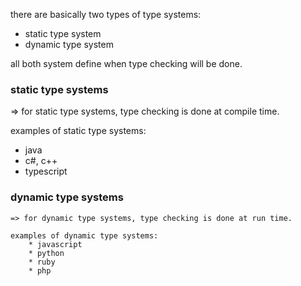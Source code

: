 there are basically two types of type systems:

* static type system
* dynamic type system

all both system define when type checking will be done.


### static type systems

=> for static type systems, type checking is done at compile time.

examples of static type systems:
 * java
 * c#, c++
 * typescript

### dynamic type systems

    => for dynamic type systems, type checking is done at run time.

    examples of dynamic type systems:
        * javascript
        * python
        * ruby
        * php
